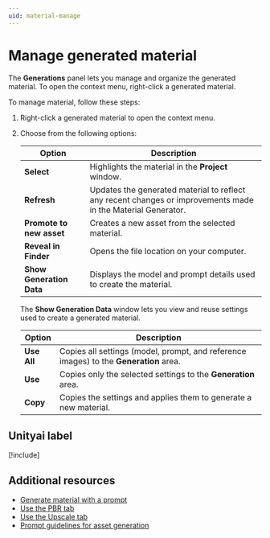 ```yaml
---
uid: material-manage
---
```


# Manage generated material

The **Generations** panel lets you manage and organize the generated material. To open the context menu, right-click a generated material.

To manage material, follow these steps:

1. Right-click a generated material to open the context menu.
1. Choose from the following options:

   | Option | Description |
   | ------ | ----------- |
   | **Select** | Highlights the material in the **Project** window. |
   | **Refresh** | Updates the generated material to reflect any recent changes or improvements made in the Material Generator. |
   | **Promote to new asset** | Creates a new asset from the selected material. |
   | **Reveal in Finder** | Opens the file location on your computer. |
   | **Show Generation Data** | Displays the model and prompt details used to create the material. |

   The **Show Generation Data** window lets you view and reuse settings used to create a generated material.

   | Option | Description |
   | ------ | ----------- |
   | **Use All** | Copies all settings (model, prompt, and reference images) to the **Generation** area. |
   | **Use** | Copies only the selected settings to the **Generation** area. |
   | **Copy** | Copies the settings and applies them to generate a new material. |

## Unityai label

[!include[](../snippets/unityai-label.md)]

## Additional resources

* [Generate material with a prompt](xref:material-generate-prompt)
* [Use the PBR tab](xref:material-pbr)
* [Use the Upscale tab](xref:material-upscale)
* [Prompt guidelines for asset generation](xref:prompts)
